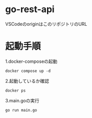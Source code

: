 # go-rest-api
VSCodeのoriginはこのリポジトリのURL

# 起動手順 
1.docker-composeの起動

```
docker compose up -d
```

2.起動しているか確認

```
docker ps
```

3.main.goの実行

```
go run main.go
```